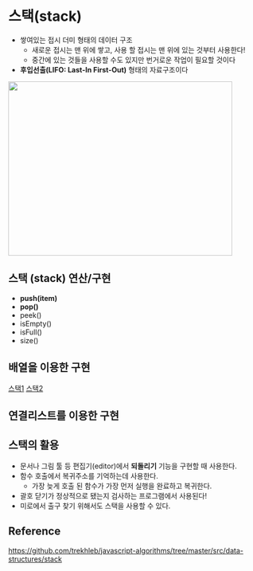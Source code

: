 # 스택(stack)

+ 쌓여있는 접시 더미 형태의 데이터 구조
   + 새로운 접시는 맨 위에 쌓고, 사용 할 접시는 맨 위에 있는 것부터 사용한다!
   + 중간에 있는 것들을 사용할 수도 있지만 번거로운 작업이 필요할 것이다
+ **후입선출(LIFO: Last-In First-Out)** 형태의 자료구조이다

<img src="https://github.com/Iam-Sunghyun/javascript-algorithms/blob/main/src/data-structures/stack/img/stack.png" width="450" height="350"> 

## 스택 (stack) 연산/구현

+ **push(item)**
+ **pop()**
+ peek()
+ isEmpty()
+ isFull()
+ size()

## 배열을 이용한 구현

[스택1](https://github.com/Iam-Sunghyun/javascript-algorithms/blob/main/src/data-structures/stack/stack-built-in.js)
[스택2](https://github.com/Iam-Sunghyun/javascript-algorithms/blob/main/src/data-structures/stack/stack.js)

## 연결리스트를 이용한 구현


## 스택의 활용

+ 문서나 그림 툴 등 편집기(editor)에서 **되돌리기** 기능을 구현할 때 사용한다.
+ 함수 호출에서 복귀주소를 기억하는데 사용한다.
   + 가장 늦게 호출 된 함수가 가장 먼저 실행을 완료하고 복귀한다.
+ 괄호 닫기가 정상적으로 됐는지 검사하는 프로그램에서 사용된다!
+ 미로에서 출구 찾기 위해서도 스택을 사용할 수 있다.

## Reference

https://github.com/trekhleb/javascript-algorithms/tree/master/src/data-structures/stack

